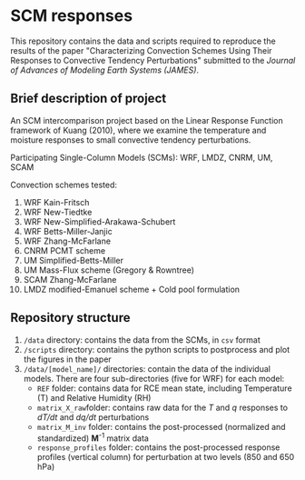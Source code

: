# SCM responses
This repository contains the data and scripts required to reproduce the results of the paper "Characterizing Convection Schemes Using Their Responses to Convective Tendency Perturbations" submitted to the *Journal of Advances of Modeling Earth Systems (JAMES)*. 

## Brief description of project

An SCM intercomparison project based on the Linear Response Function framework of Kuang (2010), where we examine the temperature and moisture responses to small convective tendency perturbations.

Participating Single-Column Models (SCMs): WRF, LMDZ, CNRM, UM, SCAM

Convection schemes tested:
1. WRF Kain-Fritsch
2. WRF New-Tiedtke
3. WRF New-Simplified-Arakawa-Schubert
4. WRF Betts-Miller-Janjic
5. WRF Zhang-McFarlane 
6. CNRM PCMT scheme
7. UM Simplified-Betts-Miller
8. UM Mass-Flux scheme (Gregory & Rowntree)
9. SCAM Zhang-McFarlane
10. LMDZ modified-Emanuel scheme + Cold pool formulation

## Repository structure

1. ```/data``` directory: contains the data from the SCMs, in ```csv``` format
2. ```/scripts``` directory: contains the python scripts to postprocess and plot the figures in the paper
3. ```/data/[model_name]/``` directories: contain the data of the individual models. There are four sub-directories (five for WRF) for each model:
   - ```REF``` folder: contains data for RCE mean state, including Temperature (T) and Relative Humidity (RH)
   - ```matrix_X_raw```folder: contains raw data for the *T* and *q* responses to *dT/dt* and *dq/dt* perturbations
   - ```matrix_M_inv``` folder: contains the post-processed (normalized and standardized) **M**<sup>-1</sup> matrix data 
   - ```response_profiles``` folder: contains the post-processed response profiles (vertical column) for perturbation at two levels (850 and 650 hPa)
  
